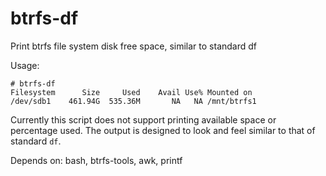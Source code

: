 btrfs-df
========

Print btrfs file system disk free space, similar to standard df

Usage:

    # btrfs-df 
    Filesystem      Size     Used    Avail Use% Mounted on
    /dev/sdb1    461.94G  535.36M       NA   NA /mnt/btrfs1

Currently this script does not support printing available space or percentage used. The output is designed to look and feel similar to that of standard `df`.

Depends on: bash, btrfs-tools, awk, printf
